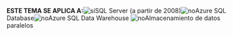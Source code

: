 <Token>**ESTE TEMA SE APLICA A:**![sí](media/yes.png)SQL Server (a partir de 2008)![no](media/no.png)Azure SQL Database![no](media/no.png)Azure SQL Data Warehouse ![no](media/no.png)Almacenamiento de datos paralelos </Token>

